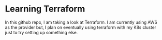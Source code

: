 # Learning Terraform
In this github repo, I am taking a look at Terraform.  I am currently using 
AWS as the provider but, I plan on eventually using terraform with my K8s 
cluster just to try setting up something else.
